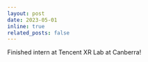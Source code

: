 ```yaml
---
layout: post
date: 2023-05-01
inline: true
related_posts: false
---
```


Finished intern at Tencent XR Lab at Canberra!
